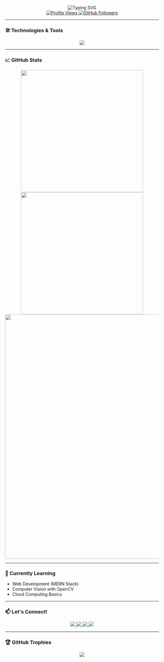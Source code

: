 <div align="center">
  <img src="https://readme-typing-svg.demolab.com?font=Fira+Code&size=30&duration=2800&pause=1000&color=58A6FF&center=true&vCenter=true&width=800&lines=Hi+%F0%9F%91%8B%2C+I'm+Harshil;A+Passionate+Developer+From+India%F0%9F%87%AE%F0%9F%87%B3" alt="Typing SVG" />
</div>

<div align="center">
  <a href="https://github.com/erzer12">
    <img src="https://komarev.com/ghpvc/?username=erzer12&color=blue&style=flat-square" alt="Profile Views" />
  </a>
  <a href="https://github.com/erzer12?tab=followers">
    <img src="https://img.shields.io/github/followers/erzer12?label=Followers&style=social" alt="GitHub Followers" />
  </a>
</div>

---

### 🛠️ Technologies & Tools

<p align="center">
  <img src="https://skillicons.dev/icons?i=c,css,html,java,linux,mysql,python,vscode,github" />
</p>

---

### 📈 GitHub Stats

<div align="center">
  <a href="https://github.com/erzer12">
    <img width="400" src="https://github-readme-stats.vercel.app/api?username=erzer12&show_icons=true&theme=dark&hide_border=true&count_private=true" />
    <img width="400" src="https://github-readme-streak-stats.herokuapp.com/?user=erzer12&theme=dark&hide_border=true" />
  </a>
</div>

<div align="center">
  <img src="https://github-readme-activity-graph.vercel.app/graph?username=erzer12&theme=react-dark&hide_border=true&area=true" width="800" />
</div>

---

### 🌱 Currently Learning
- Web Development (MERN Stack)
- Computer Vision with OpenCV
- Cloud Computing Basics

---

### 📫 Let's Connect!

<div align="center">
  <a href="mailto:harshilp1234@gmail.com">
    <img src="https://img.shields.io/badge/Gmail-D14836?style=for-the-badge&logo=gmail&logoColor=white" />
  </a>
  <a href="https://www.linkedin.com/in/harshil-p-/" target="_blank">
    <img src="https://img.shields.io/badge/LinkedIn-0077B5?style=for-the-badge&logo=linkedin&logoColor=white" />
  </a>
  <a href="https://leetcode.com/harshil/" target="_blank">
    <img src="https://img.shields.io/badge/-LeetCode-FFA116?style=for-the-badge&logo=LeetCode&logoColor=black" />
  </a>
  <a href="https://instagram.com/_er_zer_" target="_blank">
    <img src="https://img.shields.io/badge/Instagram-E4405F?style=for-the-badge&logo=instagram&logoColor=white" />
  </a>
</div>

---

### 🏆 GitHub Trophies

<div align="center">
  <img src="https://github-profile-trophy.vercel.app/?username=erzer12&theme=onedark&no-frame=true&row=2&column=4" />
</div>
